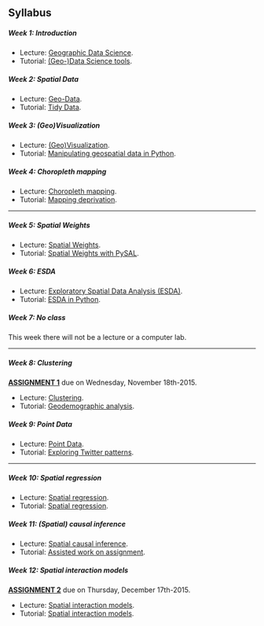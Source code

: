 
## Syllabus

##### Week 1: Introduction

* Lecture: [Geographic Data Science](notes/Class_01.html).
* Tutorial: [(Geo-)Data Science tools](labs/Lab_01.html).

##### Week 2: Spatial Data

* Lecture: [Geo-Data](notes/Class_02.html).
* Tutorial: [Tidy Data](labs/Lab_02.html).

##### Week 3: (Geo)Visualization

* Lecture: [(Geo)Visualization](notes/Class_03.html).
* Tutorial: [Manipulating geospatial data in Python](labs/Lab_03.html).

##### Week 4: Choropleth mapping

* Lecture: [Choropleth mapping](notes/Class_04.html).
* Tutorial: [Mapping deprivation](labs/Lab_04.html).

-----

##### Week 5: Spatial Weights

* Lecture: [Spatial Weights](notes/Class_05.html).
* Tutorial: [Spatial Weights with PySAL](labs/Lab_05.html).

##### Week 6: ESDA

* Lecture: [Exploratory Spatial Data Analysis (ESDA)](notes/Class_06.html).
* Tutorial: [ESDA in Python](labs/Lab_06.html).

##### Week 7: No class

This week there will not be a lecture or a computer lab. 

-----

##### Week 8: Clustering

[**ASSIGNMENT 1**](assignments/task_01.html) due on Wednesday, November 18th-2015.

* Lecture: [Clustering](notes/Class_07.html).
* Tutorial: [Geodemographic analysis](labs/Lab_07.html).

##### Week 9: Point Data

* Lecture: [Point Data](notes/Class_08.html).
* Tutorial: [Exploring Twitter patterns](labs/Lab_08.html).

-----

##### Week 10: Spatial regression

* Lecture: [Spatial regression](notes/Class_11.html).
* Tutorial: [Spatial regression](labs/Lab_11.html).

##### Week 11: (Spatial) causal inference

* Lecture: [Spatial causal inference](notes/Class_12.html).
* Tutorial: [Assisted work on assignment](labs/Lab_12.html).

##### Week 12: Spatial interaction models

[**ASSIGNMENT 2**](assignments/task_02.html) due on Thursday, December
17th-2015.

* Lecture: [Spatial interaction models](notes/Class_10.html).
* Tutorial: [Spatial interaction models](labs/Lab_10.html).


